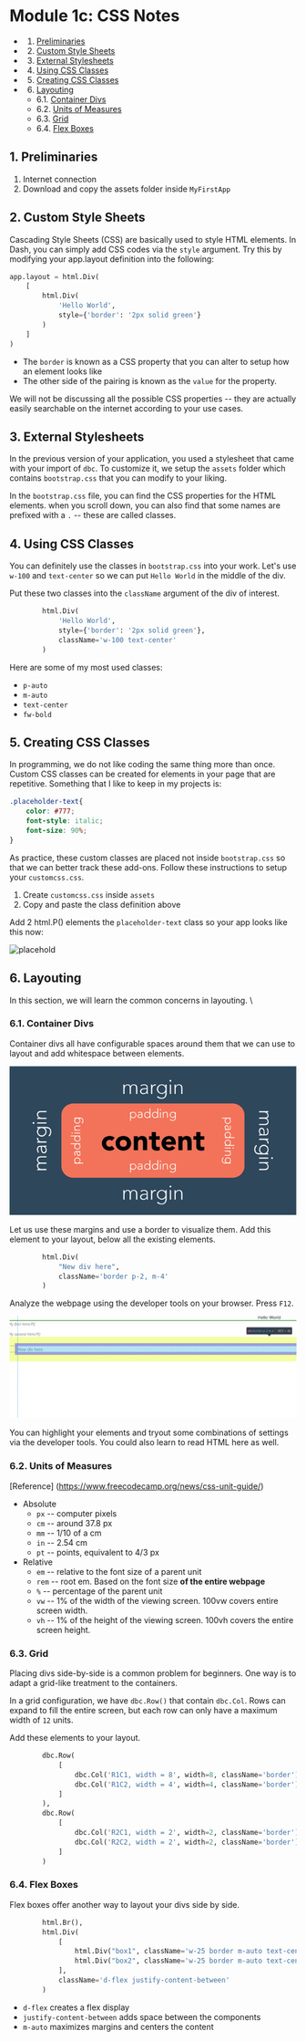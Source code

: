 # Module 1c: CSS Notes
<!-- vscode-markdown-toc -->
* 1. [Preliminaries](#Preliminaries)
* 2. [Custom Style Sheets](#CustomStyleSheets)
* 3. [External Stylesheets](#ExternalStylesheets)
* 4. [Using CSS Classes](#UsingCSSClasses)
* 5. [Creating CSS Classes](#CreatingCSSClasses)
* 6. [Layouting](#Layouting)
	* 6.1. [Container Divs](#ContainerDivs)
	* 6.2. [Units of Measures](#UnitsofMeasures)
	* 6.3. [Grid](#Grid)
	* 6.4. [Flex Boxes](#FlexBoxes)

<!-- vscode-markdown-toc-config
	numbering=true
	autoSave=true
	/vscode-markdown-toc-config -->
<!-- /vscode-markdown-toc -->

##  1. <a name='Preliminaries'></a>Preliminaries

1. Internet connection
2. Download and copy the assets folder inside `MyFirstApp`

##  2. <a name='CustomStyleSheets'></a>Custom Style Sheets

Cascading Style Sheets (CSS) are basically used to style HTML elements. In Dash, you can simply add CSS codes via the `style` argument. Try this by modifying your app.layout definition into the following:
```python
app.layout = html.Div(
    [
        html.Div(
            'Hello World',
            style={'border': '2px solid green'}
        )
    ]
)
```
* The `border` is known as a CSS property that you can alter to setup how an element looks like
* The other side of the pairing is known as the `value` for the property.


We will not be discussing all the possible CSS properties -- they are actually easily searchable on the internet according to your use cases.

##  3. <a name='ExternalStylesheets'></a>External Stylesheets
In the previous version of your application, you used a stylesheet that came with your import of `dbc`. To customize it, we setup the `assets` folder which contains `bootstrap.css` that you can modify to your liking.

In the `bootstrap.css` file, you can find the CSS properties for the HTML elements. when you scroll down, you can also find that some names are prefixed with a `.` -- these are called classes.

##  4. <a name='UsingCSSClasses'></a>Using CSS Classes

You can definitely use the classes in `bootstrap.css` into your work. Let's use `w-100` and `text-center` so we can put `Hello World` in the middle of the div. 

Put these two classes into the `className` argument of the div of interest. 

```python
        html.Div(
            'Hello World',
            style={'border': '2px solid green'},
            className='w-100 text-center'
        )
```

Here are some of my most used classes:
* `p-auto`
* `m-auto`
* `text-center`
* `fw-bold`

##  5. <a name='CreatingCSSClasses'></a>Creating CSS Classes
In programming, we do not like coding the same thing more than once. Custom CSS classes can be created for elements in your page that are repetitive. Something that I like to keep in my projects is:

```css
.placeholder-text{
    color: #777;
    font-style: italic;
    font-size: 90%;
}
```
As practice, these custom classes are placed not inside `bootstrap.css` so that we can better track these add-ons. Follow these instructions to setup your `customcss.css`.

1. Create `customcss.css` inside `assets`
2. Copy and paste the class definition above

Add 2 html.P() elements the `placeholder-text` class so your app looks like this now:

![placehold](./readme_img/placeholdertext.png0)


##  6. <a name='Layouting'></a>Layouting

In this section, we will learn the common concerns in layouting. \

###  6.1. <a name='ContainerDivs'></a>Container Divs
Container divs all have configurable spaces around them that we can use to layout and add whitespace between elements. 

![margins](./readme_img/margins.png)

Let us use these margins and use a border to visualize them. Add this element to your layout, below all the existing elements.

```python
        html.Div(
            "New div here",
            className='border p-2, m-4'
        )
```

Analyze the webpage using the developer tools on your browser. Press `F12`. 

![inspector](./readme_img/inspector.png)

You can highlight your elements and tryout some combinations of settings via the developer tools. You could also learn to read HTML here as well.

###  6.2. <a name='UnitsofMeasures'></a>Units of Measures

[Reference] (https://www.freecodecamp.org/news/css-unit-guide/)
* Absolute
  * `px` -- computer pixels
  *  `cm` -- around 37.8 px
  *  `mm` -- 1/10 of a cm
  *  `in` -- 2.54 cm
  *  `pt` -- points, equivalent to 4/3 px
*  Relative
   *  `em` -- relative to the font size of a parent unit
   *  `rem` -- root em. Based on the font size **of the entire webpage**
   *  `%` -- percentage of the parent unit
   *  `vw` -- 1% of the width of the viewing screen. 100vw covers entire screen width.
   *  `vh` -- 1% of the height of the viewing screen. 100vh covers the entire screen height.


###  6.3. <a name='Grid'></a>Grid

Placing divs side-by-side is a common problem for beginners. One way is to adapt a grid-like treatment to the containers. 

In a grid configuration, we have `dbc.Row()` that contain `dbc.Col`. Rows can expand to fill the entire screen, but each row can only have a maximum width of `12` units. 

Add these elements to your layout. 
```python
        dbc.Row(
            [
                dbc.Col('R1C1, width = 8', width=8, className='border'),
                dbc.Col('R1C2, width = 4', width=4, className='border'),
            ]
        ),
        dbc.Row(
            [
                dbc.Col('R2C1, width = 2', width=2, className='border'),
                dbc.Col('R2C2, width = 2', width=2, className='border'),
            ]
        )
```

###  6.4. <a name='FlexBoxes'></a>Flex Boxes
Flex boxes offer another way to layout your divs side by side. 

```python
        html.Br(),
        html.Div(
            [
                html.Div("box1", className='w-25 border m-auto text-center'),
                html.Div("box2", className='w-25 border m-auto text-center'),
            ], 
            className='d-flex justify-content-between'
        )
```

* `d-flex` creates a flex display
* `justify-content-between` adds space between the components
* `m-auto` maximizes margins and centers the content
